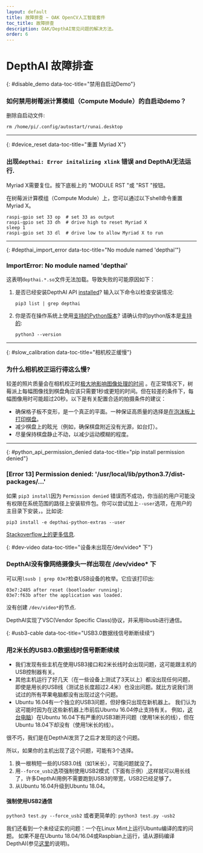 ```yaml
---
layout: default
title: 故障排查 ~ OAK OpenCV人工智能套件
toc_title: 故障排查
description: OAK/DepthAI常见问题的解决方法。
order: 6
---
```


# DepthAI 故障排查

{: #disable_demo data-toc-title="禁用自启动Demo"}
### 如何禁用树莓派计算模组（Compute Module）的自启动demo？

删除自启动文件:

```
rm /home/pi/.config/autostart/runai.desktop
```
<hr/>

{: #device_reset data-toc-title="重置 Myriad X"}
### 出现`depthai: Error initalizing xlink` 错误 and DepthAI无法运行.

Myriad X需要复位。按下底板上的 "MODULE RST "或 "RST "按钮。

在树莓派计算模组（Compute Module）上，您可以通过以下shell命令重置Myriad X。

```
raspi-gpio set 33 op  # set 33 as output
raspi-gpio set 33 dh  # drive high to reset Myriad X
sleep 1
raspi-gpio set 33 dl  # drive low to allow Myriad X to run
```

<hr/>

{: #depthai_import_error data-toc-title="No module named 'depthai'"}
### ImportError: No module named 'depthai'

这表明`depthai.*.so`文件无法加载。导致失败的可能原因如下：

1. 是否已经安装DepthAI API [installed](https://docs.luxonis.com/api/)? 输入以下命令以检查安装情况:
    ```
    pip3 list | grep depthai
    ```
2. 你是否在操作系统上使用[支持的Python版本](/api/#python_version)? 请确认你的python版本是[支持的](/api/#python_version):
    ```
    python3 --version
    ```

<hr/>

{: #slow_calibration data-toc-title="相机校正缓慢"}
### 为什么相机校正运行得这么慢?

较差的照片质量会在相机校正时[极大地影响图像处理的时间](https://stackoverflow.com/questions/51073309/why-does-the-camera-calibration-in-opencv-python-takes-more-than-30-minutes) 。在正常情况下，树莓派上每幅图像找到棋盘角应该只需要1秒或更短的时间。但在较差的条件下，每幅图像用时可能超过20秒。以下是有关配置合适的拍摄条件的建议：
* 确保格子板不变形，是一个真正的平面。一种保证高质量的选择是[在泡沫板上打印棋盘](https://discuss.luxonis.com/d/38-easy-calibration-targets-for-depthai-opencv-checkerboard)。
* 减少棋盘上的眩光（例如，确保棋盘附近没有光源，如台灯）。
* 尽量保持棋盘静止不动，以减少运动模糊的程度。

<hr/>

{: #python_api_permission_denied data-toc-title="pip install permission denied"}
### [Error 13] Permission denied: '/usr/local/lib/python3.7/dist-packages/...'

如果 `pip3 install`因为 `Permission denied` 错误而不成功，你当前的用户可能没有权限在系统范围的路径上安装软件包。你可以尝试加上`--user`选项，在用户的主目录下安装，。比如说:


```
pip3 install -e depthai-python-extras --user
```

[Stackoverflow上的更多信息](https://stackoverflow.com/questions/31512422/pip-install-failing-with-oserror-errno-13-permission-denied-on-directory).

{: #dev-video data-toc-title="设备未出现在/dev/video* 下"}
### DepthAI没有像网络摄像头一样出现在 /dev/video* 下

可以用`lsusb | grep 03e7`检查USB设备的枚举。它应该打印出:

`03e7:2485 after reset (bootloader running);`  
`03e7:f63b after the application was loaded.`

没有创建 `/dev/video*`的节点. 

DepthAI实现了VSC(Vendor Specific Class)协议，并采用libusb进行通信。

{: #usb3-cable data-toc-title="USB3.0数据线信号断断续续"}
### 用2米长的USB3.0数据线时信号断断续续

- 我们发现有些主机在使用USB3接口和2米长线时会出现问题，这可能跟主机的USB控制器有关。 
- 其他主机运行了好几天（在一些设备上测试了3天以上）都没出现任何问题，即使是用长的USB线（测试总长度超过2.4米）也没出问题。就比方说我们测试过的所有苹果电脑都没有出现过这个问题。
- Ubuntu 16.04有一个独立的USB3问题，但好像只出现在新机器上。 我们认为这可能时因为在这些新机器上市前后Ubuntu 16.04停止支持有关。 例如，[这台电脑](https://pcpartpicker.com/list/KTDFQZ)）在Ubuntu 16.04下有严重的USB3断开问题（使用1米长的线），但在Ubuntu 18.04下却没有（使用1米长的线）。

很不巧，我们是在DepthAI发货了之后才发现的这个问题。

所以，如果你的主机出现了这个问题，可能有3个选择。
1. 换一根稍短一些的USB3.0线（如1米长），可能问题就没了。
2. 用`--force_usb2`选项强制使用USB2模式（下面有示例）,这样就可以用长线了，许多DepthAI用例不需要跑到USB3的带宽，USB2已经足够了。
3. 从Ubuntu 16.04升级到Ubuntu 18.04。


#### 强制使用USB2通信
`python3 test.py --force_usb2`
或者更简单的:
`python3 test.py -usb2`

我们还看到一个未经证实的问题：一个在Linux Mint上运行Ubuntu编译的库的问题。 如果不是在Ubuntu 18.04/16.04或Raspbian上运行，请从源码编译DepthAI(参见[这里](https://github.com/luxonis/depthai-python-extras#python-modules)的说明)。

